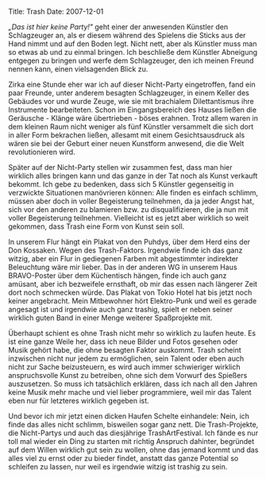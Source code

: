 Title: Trash
Date: 2007-12-01

*„Das ist hier keine Party!"* geht einer der anwesenden Künstler den
Schlagzeuger an, als er diesem während des Spielens die Sticks aus der Hand
nimmt und auf den Boden legt. Nicht nett, aber als Künstler muss man so etwas
ab und zu einmal bringen. Ich beschließe dem Künstler Abneigung entgegen zu
bringen und werfe dem Schlagzeuger, den ich meinen Freund nennen kann, einen
vielsagenden Blick zu.

Zirka eine Stunde eher war ich auf dieser Nicht-Party eingetroffen, fand ein
paar Freunde, unter anderem besagten Schlagzeuger, in einem Keller des Gebäudes
vor und wurde Zeuge, wie sie mit brachialem Dilettantismus ihre Instrumente
bearbeiteten. Schon im Eingangsbereich des Hauses ließen die Geräusche - Klänge
wäre übertrieben - böses erahnen. Trotz allem waren in dem kleinen Raum nicht
weniger als fünf Künstler versammelt die sich dort in aller Form bekrachen
ließen, allesamt mit einem Gesichtsausdruck als wären sie bei der Geburt einer
neuen Kunstform anwesend, die die Welt revolutionieren wird.

Später auf der Nicht-Party stellen wir zusammen fest, dass man hier wirklich
alles bringen kann und das ganze in der Tat noch als Kunst verkauft bekommt.
Ich gebe zu bedenken, dass sich 5 Künstler gegenseitig in verzwickte
Situationen manövrieren können: Alle finden es einfach schlimm, müssen aber
doch in voller Begeisterung teilnehmen,  da ja jeder Angst hat, sich vor den
anderen zu blamieren bzw. zu disqualifizieren, die ja nun mit voller
Begeisterung teilnehmen. Vielleicht ist es jetzt aber wirklich so weit
gekommen, dass Trash eine Form von Kunst sein soll.

In unserem Flur hängt ein Plakat von den Puhdys, über dem Herd eins der Don
Kossaken. Wegen des Trash-Faktors. Irgendwie finde ich das ganz witzig, aber
ein Flur in gediegenen Farben mit abgestimmter indirekter Beleuchtung wäre mir
lieber. Das in der anderen WG in unserem Haus BRAVO-Poster über dem Küchentisch
hängen, finde ich auch ganz amüsant, aber ich bezweifele ernsthaft, ob mir das
essen nach längerer Zeit dort noch schmecken würde. Das Plakat von Tokio Hotel
hat bis jetzt noch keiner angebracht. Mein Mitbewohner hört Elektro-Punk und
weil es gerade angesagt ist und irgendwie auch ganz trashig, spielt er neben
seiner wirklich guten Band in einer Menge weiterer Spaßprojekte mit.

Überhaupt schient es ohne Trash nicht mehr so wirklich zu laufen heute. Es ist
eine ganze Weile her, dass ich neue Bilder und Fotos gesehen oder Musik gehört
habe, die ohne besagten Faktor auskommt. Trash scheint inzwischen nicht nur
jedem zu ermöglichen, sein Talent oder eben auch nicht zur Sache beizusteuern,
es wird auch immer schwieriger wirklich anspruchsvolle Kunst zu betreiben, ohne
sich dem Vorwurf des Spießers auszusetzen. So muss ich tatsächlich erklären,
dass ich nach all den Jahren keine Musik mehr mache und viel lieber
programmiere, weil mir das Talent eben nur für letzteres wirklich gegeben ist.

Und bevor ich mir jetzt einen dicken Haufen Schelte einhandele: Nein, ich finde
das alles nicht schlimm, bisweilen sogar ganz nett. Die Trash-Projekte, die
Nicht-Partys und auch das diesjährige TrashArtFestival. Ich fände es nur toll
mal wieder ein Ding zu starten mit richtig Anspruch dahinter, begründet auf dem
Willen wirklich gut sein zu wollen, ohne das jemand kommt und das alles viel zu
ernst oder zu bieder findet, anstatt das ganze Potential so schleifen zu
lassen, nur weil es irgendwie witzig ist trashig zu sein.
